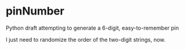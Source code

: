 # pinNumber
Python draft attempting to generate a 6-digit, easy-to-remember pin 

I just need to randomize the order of the two-digit strings, now.
